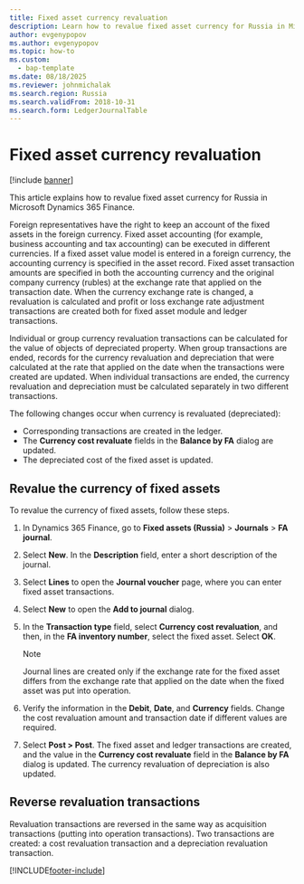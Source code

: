 ```yaml
---
title: Fixed asset currency revaluation
description: Learn how to revalue fixed asset currency for Russia in Microsoft Dynamics 365 Finance.
author: evgenypopov
ms.author: evgenypopov
ms.topic: how-to
ms.custom: 
  - bap-template
ms.date: 08/18/2025
ms.reviewer: johnmichalak
ms.search.region: Russia
ms.search.validFrom: 2018-10-31
ms.search.form: LedgerJournalTable
---
```


# Fixed asset currency revaluation

[!include [banner](../../includes/banner.md)]

This article explains how to revalue fixed asset currency for Russia in Microsoft Dynamics 365 Finance.

Foreign representatives have the right to keep an account of the fixed assets in the foreign currency. Fixed asset accounting (for example, business accounting and tax accounting) can be executed in different currencies. If a fixed asset value model is entered in a foreign currency, the accounting currency is specified in the asset record. Fixed asset transaction amounts are specified in both the accounting currency and the original company currency (rubles) at the exchange rate that applied on the transaction date. When the currency exchange rate is changed, a revaluation is calculated and profit or loss exchange rate adjustment transactions are created both for fixed asset module and ledger transactions.

Individual or group currency revaluation transactions can be calculated for the value of objects of depreciated property. When group transactions are ended, records for the currency revaluation and depreciation that were calculated at the rate that applied on the date when the transactions were created are updated. When individual transactions are ended, the currency revaluation and depreciation must be calculated separately in two different transactions.

The following changes occur when currency is revaluated (depreciated):

- Corresponding transactions are created in the ledger.
- The **Currency cost revaluate** fields in the **Balance by FA** dialog are updated.
- The depreciated cost of the fixed asset is updated.

## Revalue the currency of fixed assets

To revalue the currency of fixed assets, follow these steps.

1. In Dynamics 365 Finance, go to **Fixed assets (Russia)** \> **Journals** \> **FA journal**.
1. Select **New**. In the **Description** field, enter a short description of the journal.
1. Select **Lines** to open the **Journal voucher** page, where you can enter fixed asset transactions.
1. Select **New** to open the **Add to journal** dialog.
1. In the **Transaction type** field, select **Currency cost revaluation**, and then, in the **FA inventory number**, select the fixed asset. Select **OK**.

    > [!NOTE]
    > Journal lines are created only if the exchange rate for the fixed asset differs from the exchange rate that applied on the date when the fixed asset was put into operation.

1. Verify the information in the **Debit**, **Date**, and **Currency** fields. Change the cost revaluation amount and transaction date if different values are required.
1. Select **Post \> Post**. The fixed asset and ledger transactions are created, and the value in the **Currency cost revaluate** field in the **Balance by FA** dialog is updated. The currency revaluation of depreciation is also updated.

## Reverse revaluation transactions

Revaluation transactions are reversed in the same way as acquisition transactions (putting into operation transactions). Two transactions are created: a cost revaluation transaction and a depreciation revaluation transaction.


[!INCLUDE[footer-include](../../../includes/footer-banner.md)]
